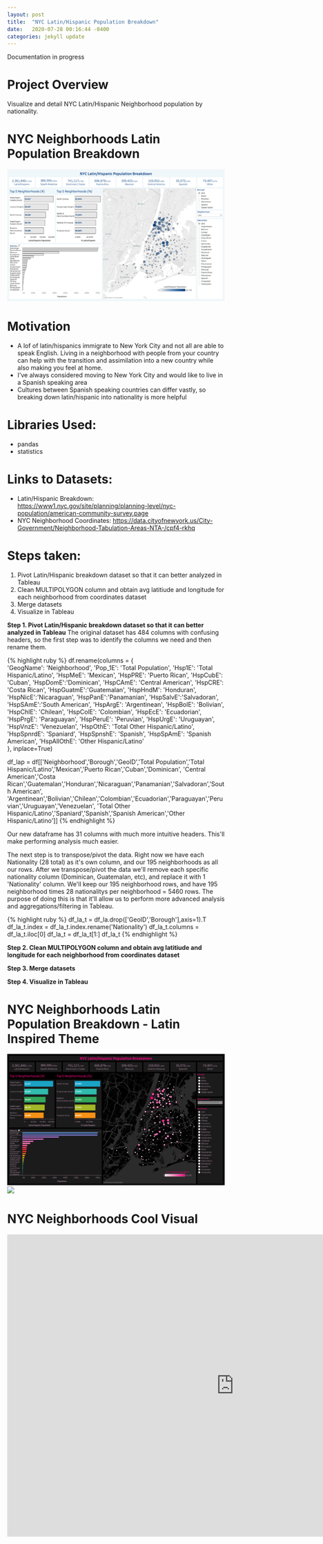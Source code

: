 ```yaml
---
layout: post
title:  "NYC Latin/Hispanic Population Breakdown"
date:   2020-07-28 00:16:44 -0400
categories: jekyll update
---
```


Documentation in progress

# Project Overview
Visualize and detail NYC Latin/Hispanic Neighborhood population by nationality.

# NYC Neighborhoods Latin Population Breakdown
<img src="/assets/img/NYC-Latin-White.png">

# Motivation
- A lof of latin/hispanics immigrate to New York City and not all are able to speak English. Living in a neighborhood with people from your country can help with the transition and assimilation into a new country while also making you feel at home. 
- I've always considered moving to New York City and would like to live in a Spanish speaking area
- Cultures between Spanish speaking countries can differ vastly, so breaking down latin/hispanic into nationality is more helpful

# Libraries Used:
- pandas
- statistics

# Links to Datasets:
- Latin/Hispanic Breakdown: https://www1.nyc.gov/site/planning/planning-level/nyc-population/american-community-survey.page
- NYC Neighborhood Coordinates: https://data.cityofnewyork.us/City-Government/Neighborhood-Tabulation-Areas-NTA-/cpf4-rkhq

# Steps taken:
1. Pivot Latin/Hispanic breakdown dataset so that it can better analyzed in Tableau
2. Clean MULTIPOLYGON column and obtain avg latitiude and longitude for each neighborhood from coordinates dataset
3. Merge datasets
4. Visualize in Tableau

**Step 1. Pivot Latin/Hispanic breakdown dataset so that it can better analyzed in Tableau**
The original dataset has 484 columns with confusing headers, so the first step was to identify the columns we need and then rename them.

{% highlight ruby %}
df.rename(columns = {    
    'GeogName': 'Neighborhood',
    'Pop_1E': 'Total Population',
    'Hsp1E': 'Total Hispanic/Latino',
    'HspMeE': 'Mexican',
    'HspPRE': 'Puerto Rican',
    'HspCubE': 'Cuban',
    'HspDomE':'Dominican',
    'HspCAmE': 'Central American',
    'HspCRE': 'Costa Rican',
    'HspGuatmE':'Guatemalan',
    'HspHndM': 'Honduran',
    'HspNicE':'Nicaraguan',
    'HspPanE':'Panamanian',
    'HspSalvE':'Salvadoran',
    'HspSAmE':'South American',
    'HspArgE': 'Argentinean',
    'HspBolE': 'Bolivian',
    'HspChlE': 'Chilean',
    'HspColE': 'Colombian',
    'HspEcE': 'Ecuadorian',
    'HspPrgE': 'Paraguayan',
    'HspPeruE': 'Peruvian',
    'HspUrgE': 'Uruguayan',
    'HspVnzE': 'Venezuelan',
    'HspOthE': 'Total Other Hispanic/Latino',
    'HspSpnrdE': 'Spaniard',
    'HspSpnshE': 'Spanish',
    'HspSpAmE': 'Spanish American',
    'HspAllOthE': 'Other Hispanic/Latino'        
}, inplace=True)

df_lap = df[['Neighborhood','Borough','GeoID','Total Population','Total Hispanic/Latino','Mexican','Puerto Rican','Cuban','Dominican',
'Central American','Costa Rican','Guatemalan','Honduran','Nicaraguan','Panamanian','Salvadoran','South American',
'Argentinean','Bolivian','Chilean','Colombian','Ecuadorian','Paraguayan','Peruvian','Uruguayan','Venezuelan',
'Total Other Hispanic/Latino','Spaniard','Spanish','Spanish American','Other Hispanic/Latino']]
{% endhighlight %}

Our new dataframe has 31 columns with much more intuitive headers. This'll make performing analysis much easier. 

The next step is to transpose/pivot the data. Right now we have each Nationality (28 total) as it's own column, and our 195 neighborhoods as all our rows. After we transpose/pivot the data we'll remove each specific nationality column (Dominican, Guatemalan, etc), and replace it with 1 'Nationality' column. We'll keep our 195 neighborhood rows, and have 195 neighborhood times 28 nationalitys per neighborhood = 5460 rows. The purpose of doing this is that it'll allow us to perform more advanced analysis and aggregations/filtering in Tableau. 

{% highlight ruby %}
df_la_t = df_la.drop(['GeoID','Borough'],axis=1).T
df_la_t.index = df_la_t.index.rename('Nationality')
df_la_t.columns = df_la_t.iloc[0]
df_la_t = df_la_t[1:]
df_la_t
{% endhighlight %}


**Step 2. Clean MULTIPOLYGON column and obtain avg latitiude and longitude for each neighborhood from coordinates dataset**


**Step 3. Merge datasets**


**Step 4. Visualize in Tableau**



# NYC Neighborhoods Latin Population Breakdown - Latin Inspired Theme
<img src="/assets/img/NYC-Latin-Black.png">
<img src="/assets/img/NYC-Latin-Yellow.png">

# NYC Neighborhoods Cool Visual
<iframe frameborder="0" height="700" width="1050" scrolling="no" src="https://public.tableau.com/views/NYCNeighborhoods/Dashboard2?:language=en&:display_count=y&publish=yes&:origin=viz_share_link:showVizHome=no&:embed=yes"> </iframe>
